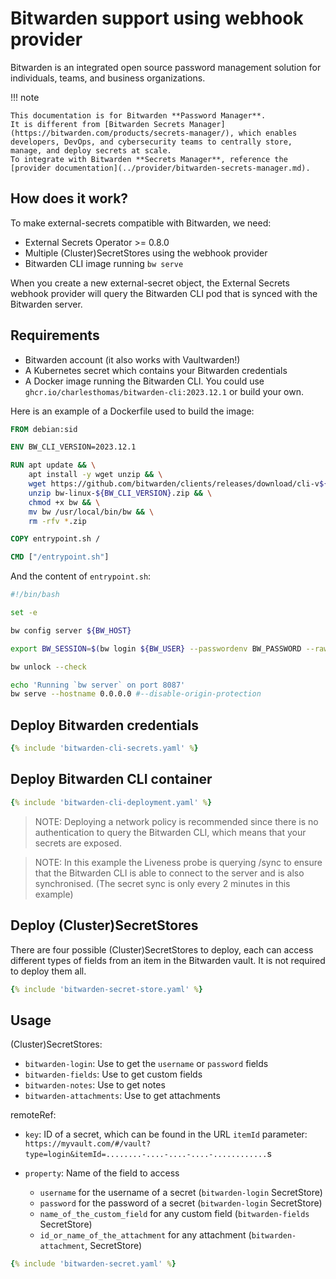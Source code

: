 # Bitwarden support using webhook provider

Bitwarden is an integrated open source password management solution for individuals, teams, and business organizations.

!!! note

    This documentation is for Bitwarden **Password Manager**.
    It is different from [Bitwarden Secrets Manager](https://bitwarden.com/products/secrets-manager/), which enables developers, DevOps, and cybersecurity teams to centrally store, manage, and deploy secrets at scale.
    To integrate with Bitwarden **Secrets Manager**, reference the [provider documentation](../provider/bitwarden-secrets-manager.md).

## How does it work?

To make external-secrets compatible with Bitwarden, we need:

* External Secrets Operator >= 0.8.0
* Multiple (Cluster)SecretStores using the webhook provider
* Bitwarden CLI image running `bw serve`

When you create a new external-secret object, the External Secrets webhook provider will query the Bitwarden CLI pod that is synced with the Bitwarden server.

## Requirements

* Bitwarden account (it also works with Vaultwarden!)
* A Kubernetes secret which contains your Bitwarden credentials
* A Docker image running the Bitwarden CLI. You could use `ghcr.io/charlesthomas/bitwarden-cli:2023.12.1` or build your own.

Here is an example of a Dockerfile used to build the image:
```dockerfile
FROM debian:sid

ENV BW_CLI_VERSION=2023.12.1

RUN apt update && \
    apt install -y wget unzip && \
    wget https://github.com/bitwarden/clients/releases/download/cli-v${BW_CLI_VERSION}/bw-linux-${BW_CLI_VERSION}.zip && \
    unzip bw-linux-${BW_CLI_VERSION}.zip && \
    chmod +x bw && \
    mv bw /usr/local/bin/bw && \
    rm -rfv *.zip

COPY entrypoint.sh /

CMD ["/entrypoint.sh"]
```

And the content of `entrypoint.sh`:
```bash
#!/bin/bash

set -e

bw config server ${BW_HOST}

export BW_SESSION=$(bw login ${BW_USER} --passwordenv BW_PASSWORD --raw)

bw unlock --check

echo 'Running `bw server` on port 8087'
bw serve --hostname 0.0.0.0 #--disable-origin-protection
```

## Deploy Bitwarden credentials

```yaml
{% include 'bitwarden-cli-secrets.yaml' %}
```

## Deploy Bitwarden CLI container

```yaml
{% include 'bitwarden-cli-deployment.yaml' %}
```

> NOTE: Deploying a network policy is recommended since there is no authentication to query the Bitwarden CLI, which means that your secrets are exposed.

> NOTE: In this example the Liveness probe is querying /sync to ensure that the Bitwarden CLI is able to connect to the server and is also synchronised. (The secret sync is only every 2 minutes in this example)

## Deploy (Cluster)SecretStores

There are four possible (Cluster)SecretStores to deploy, each can access different types of fields from an item in the Bitwarden vault. It is not required to deploy them all.

```yaml
{% include 'bitwarden-secret-store.yaml' %}
```

## Usage

(Cluster)SecretStores:

* `bitwarden-login`: Use to get the `username` or `password` fields
* `bitwarden-fields`: Use to get custom fields
* `bitwarden-notes`: Use to get notes
* `bitwarden-attachments`: Use to get attachments

remoteRef:

* `key`: ID of a secret, which can be found in the URL `itemId` parameter:
  `https://myvault.com/#/vault?type=login&itemId=........-....-....-....-............`s

* `property`: Name of the field to access
    * `username` for the username of a secret (`bitwarden-login` SecretStore)
    * `password` for the password of a secret (`bitwarden-login` SecretStore)
    * `name_of_the_custom_field` for any custom field (`bitwarden-fields` SecretStore)
    * `id_or_name_of_the_attachment` for any attachment (`bitwarden-attachment`, SecretStore)

```yaml
{% include 'bitwarden-secret.yaml' %}
```
